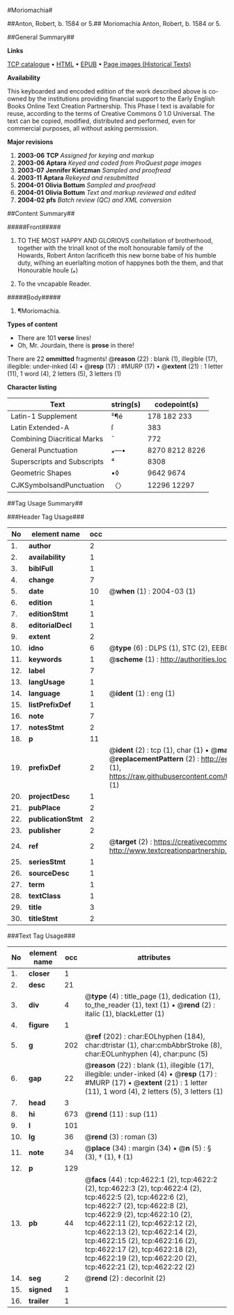 #Moriomachia#

##Anton, Robert, b. 1584 or 5.##
Moriomachia
Anton, Robert, b. 1584 or 5.

##General Summary##

**Links**

[TCP catalogue](http://www.ota.ox.ac.uk/tcp/)  • 
[HTML](http://tei.it.ox.ac.uk/tcp/Texts-HTML/free/A20/A20448.html)  • 
[EPUB](http://tei.it.ox.ac.uk/tcp/Texts-EPUB/free/A20/A20448.epub) • 
[Page images (Historical Texts)](https://data.historicaltexts.jisc.ac.uk/view?pubId=eebo-99840149e&pageId=eebo-99840149e-4622-1)

**Availability**

This keyboarded and encoded edition of the
	       work described above is co-owned by the institutions
	       providing financial support to the Early English Books
	       Online Text Creation Partnership. This Phase I text is
	       available for reuse, according to the terms of Creative
	       Commons 0 1.0 Universal. The text can be copied,
	       modified, distributed and performed, even for
	       commercial purposes, all without asking permission.

**Major revisions**

1. __2003-06__ __TCP__ *Assigned for keying and markup*
1. __2003-06__ __Aptara__ *Keyed and coded from ProQuest page images*
1. __2003-07__ __Jennifer Kietzman__ *Sampled and proofread*
1. __2003-11__ __Aptara__ *Rekeyed and resubmitted*
1. __2004-01__ __Olivia Bottum__ *Sampled and proofread*
1. __2004-01__ __Olivia Bottum__ *Text and markup reviewed and edited*
1. __2004-02__ __pfs__ *Batch review (QC) and XML conversion*

##Content Summary##

#####Front#####

1. TO THE MOST HAPPY AND GLORIOVS conſtellation of brotherhood, together with the trinall knot of the moſt honourable family of the Howards, Robert Anton ſacrificeth this new borne babe of his humble duty, wiſhing an euerlaſting motion of happynes both the them, and that Honourable houſe (*⁎*)

1. To the vncapable Reader.

#####Body#####

1. ¶Moriomachia.

**Types of content**

  * There are 101 **verse** lines!
  * Oh, Mr. Jourdain, there is **prose** in there!

There are 22 **ommitted** fragments! 
 @__reason__ (22) : blank (1), illegible (17), illegible: under-inked (4)  •  @__resp__ (17) : #MURP (17)  •  @__extent__ (21) : 1 letter (11), 1 word (4), 2 letters (5), 3 letters (1)

**Character listing**


|Text|string(s)|codepoint(s)|
|---|---|---|
|Latin-1 Supplement|²¶é|178 182 233|
|Latin Extended-A|ſ|383|
|Combining             Diacritical Marks|̄|772|
|General Punctuation|⁎—•|8270 8212 8226|
|Superscripts             and Subscripts|⁴|8308|
|Geometric Shapes|▪◊|9642 9674|
|CJKSymbolsandPunctuation|〈〉|12296 12297|

##Tag Usage Summary##

###Header Tag Usage###

|No|element name|occ|attributes|
|---|---|---|---|
|1.|__author__|2||
|2.|__availability__|1||
|3.|__biblFull__|1||
|4.|__change__|7||
|5.|__date__|10| @__when__ (1) : 2004-03 (1)|
|6.|__edition__|1||
|7.|__editionStmt__|1||
|8.|__editorialDecl__|1||
|9.|__extent__|2||
|10.|__idno__|6| @__type__ (6) : DLPS (1), STC (2), EEBO-CITATION (1), PROQUEST (1), VID (1)|
|11.|__keywords__|1| @__scheme__ (1) : http://authorities.loc.gov/ (1)|
|12.|__label__|7||
|13.|__langUsage__|1||
|14.|__language__|1| @__ident__ (1) : eng (1)|
|15.|__listPrefixDef__|1||
|16.|__note__|7||
|17.|__notesStmt__|2||
|18.|__p__|11||
|19.|__prefixDef__|2| @__ident__ (2) : tcp (1), char (1)  •  @__matchPattern__ (2) : ([0-9\-]+):([0-9IVX]+) (1), (.+) (1)  •  @__replacementPattern__ (2) : http://eebo.chadwyck.com/downloadtiff?vid=$1&page=$2 (1), https://raw.githubusercontent.com/textcreationpartnership/Texts/master/tcpchars.xml#$1 (1)|
|20.|__projectDesc__|1||
|21.|__pubPlace__|2||
|22.|__publicationStmt__|2||
|23.|__publisher__|2||
|24.|__ref__|2| @__target__ (2) : https://creativecommons.org/publicdomain/zero/1.0/ (1), http://www.textcreationpartnership.org/docs/. (1)|
|25.|__seriesStmt__|1||
|26.|__sourceDesc__|1||
|27.|__term__|1||
|28.|__textClass__|1||
|29.|__title__|3||
|30.|__titleStmt__|2||


###Text Tag Usage###

|No|element name|occ|attributes|
|---|---|---|---|
|1.|__closer__|1||
|2.|__desc__|21||
|3.|__div__|4| @__type__ (4) : title_page (1), dedication (1), to_the_reader (1), text (1)  •  @__rend__ (2) : italic (1), blackLetter (1)|
|4.|__figure__|1||
|5.|__g__|202| @__ref__ (202) : char:EOLhyphen (184), char:dtristar (1), char:cmbAbbrStroke (8), char:EOLunhyphen (4), char:punc (5)|
|6.|__gap__|22| @__reason__ (22) : blank (1), illegible (17), illegible: under-inked (4)  •  @__resp__ (17) : #MURP (17)  •  @__extent__ (21) : 1 letter (11), 1 word (4), 2 letters (5), 3 letters (1)|
|7.|__head__|3||
|8.|__hi__|673| @__rend__ (11) : sup (11)|
|9.|__l__|101||
|10.|__lg__|36| @__rend__ (3) : roman (3)|
|11.|__note__|34| @__place__ (34) : margin (34)  •  @__n__ (5) : § (3), † (1), ‡ (1)|
|12.|__p__|129||
|13.|__pb__|44| @__facs__ (44) : tcp:4622:1 (2), tcp:4622:2 (2), tcp:4622:3 (2), tcp:4622:4 (2), tcp:4622:5 (2), tcp:4622:6 (2), tcp:4622:7 (2), tcp:4622:8 (2), tcp:4622:9 (2), tcp:4622:10 (2), tcp:4622:11 (2), tcp:4622:12 (2), tcp:4622:13 (2), tcp:4622:14 (2), tcp:4622:15 (2), tcp:4622:16 (2), tcp:4622:17 (2), tcp:4622:18 (2), tcp:4622:19 (2), tcp:4622:20 (2), tcp:4622:21 (2), tcp:4622:22 (2)|
|14.|__seg__|2| @__rend__ (2) : decorInit (2)|
|15.|__signed__|1||
|16.|__trailer__|1||
